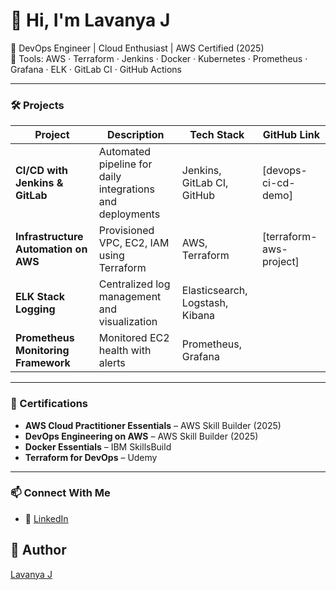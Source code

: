 # 👋 Hi, I'm Lavanya J

🚀 DevOps Engineer | Cloud Enthusiast | AWS Certified (2025)  
🔧 Tools: AWS · Terraform · Jenkins · Docker · Kubernetes · Prometheus · Grafana · ELK · GitLab CI · GitHub Actions

---

### 🛠️ Projects

| Project | Description | Tech Stack | GitHub Link |
|--------|-------------|------------|-------------|
| **CI/CD with Jenkins & GitLab** | Automated pipeline for daily integrations and deployments | Jenkins, GitLab CI, GitHub | [devops-ci-cd-demo] |
| **Infrastructure Automation on AWS** | Provisioned VPC, EC2, IAM using Terraform | AWS, Terraform | [terraform-aws-project] |
| **ELK Stack Logging** | Centralized log management and visualization | Elasticsearch, Logstash, Kibana |
| **Prometheus Monitoring Framework** | Monitored EC2 health with alerts | Prometheus, Grafana|

---

### 📜 Certifications
- **AWS Cloud Practitioner Essentials** – AWS Skill Builder (2025)
- **DevOps Engineering on AWS** – AWS Skill Builder (2025)
- **Docker Essentials** – IBM SkillsBuild
- **Terraform for DevOps** – Udemy

---

### 📫 Connect With Me
- 🔗 [LinkedIn](https://linkedin.com/in/lavanya-raju19)


## 📌 Author
[Lavanya J](https://github.com/Lavanyaraju19)


